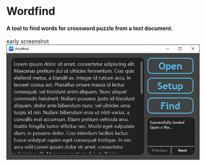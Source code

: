 # Wordfind
**A tool to find words for crossword puzzle from a text document.**\
\
early screenshot
\
![Wordfind Screenshot](https://github.com/TomasMacak/Wordfind/blob/master/GitHub/Wordfind.png)

